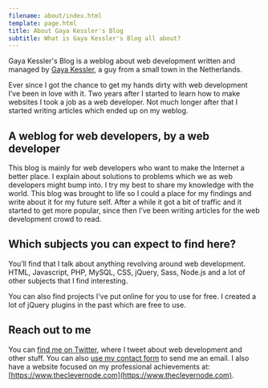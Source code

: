 ```yaml
---
filename: about/index.html
template: page.html
title: About Gaya Kessler's Blog
subtitle: What is Gaya Kessler's Blog all about?
---
```


Gaya Kessler's Blog is a weblog about web development written and managed by [Gaya Kessler](https://theclevernode.com), a guy
from a small town in the Netherlands.

Ever since I got the chance to get my hands dirty with web development I’ve been in love with it. Two years after
I started to learn how to make websites I took a job as a web developer. Not much longer after that I started writing
articles which ended up on my weblog.

A weblog for web developers, by a web developer
-----------------------------------------------
This blog is mainly for web developers who want to make the Internet a better place. I explain about solutions to
problems which we as web developers might bump into. I try my best to share my knowledge with the world. This blog
was brought to life so I could a place for my findings and write about it for my future self. After a while it got a
bit of traffic and it started to get more popular, since then I’ve been writing articles for the web development crowd
to read.

Which subjects you can expect to find here?
-------------------------------------------
You’ll find that I talk about anything revolving around web development. HTML, Javascript, PHP, MySQL, CSS, jQuery,
Sass, Node.js and a lot of other subjects that I find interesting.

You can also find projects I've put online for you to use for free. I created a lot of jQuery plugins in the past which
are free to use.

Reach out to me
---------------
You can [find me on Twitter](https://twitter.com/GayaKessler), where I tweet about web development and other stuff.
You can also [use my contact form](/contact/) to send me an email. I also have a website focused on my professional
achievements at: [https://www.theclevernode.com](https://www.theclevernode.com).
